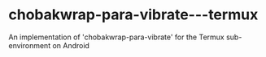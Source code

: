 # chobakwrap-para-vibrate---termux
An implementation of 'chobakwrap-para-vibrate' for the Termux sub-environment on Android
